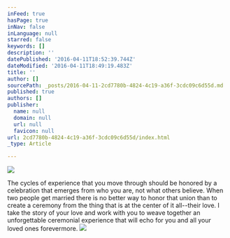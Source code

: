 ```yaml
---
inFeed: true
hasPage: true
inNav: false
inLanguage: null
starred: false
keywords: []
description: ''
datePublished: '2016-04-11T18:52:39.744Z'
dateModified: '2016-04-11T18:49:19.483Z'
title: ''
author: []
sourcePath: _posts/2016-04-11-2cd7780b-4824-4c19-a36f-3cdc09c6d55d.md
published: true
authors: []
publisher:
  name: null
  domain: null
  url: null
  favicon: null
url: 2cd7780b-4824-4c19-a36f-3cdc09c6d55d/index.html
_type: Article

---
```

![](https://the-grid-user-content.s3-us-west-2.amazonaws.com/ec90dcb4-88dc-4059-99a5-9296d6a456c2.jpg)

The cycles of experience that you move through should be honored by a celebration that emerges from who you are, not what others believe. When two people get married there is no better way to honor that union than to create a ceremony from the thing that is at the center of it all--their love. I take the story of your love and work with you to weave together an unforgettable ceremonial experience that will echo for you and all your loved ones forevermore. ![](https://the-grid-user-content.s3-us-west-2.amazonaws.com/47eef65f-7093-40a4-8ce8-2e05ee506b23.jpg)